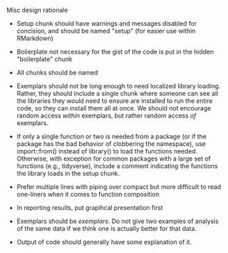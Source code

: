 Misc design rationale

- Setup chunk should have warnings and messages disabled for concision, and should be named "setup" (for easier use within RMarkdown)

- Boilerplate not necessary for the gist of the code is put in the hidden "boilerplate" chunk

- All chunks should be named

- Exemplars should not be long enough to need localized library loading. Rather, they should include a single chunk where someone can see all the libraries they would need to ensure are installed to run the entire code, so they can install them all at once. We should not encourage random access *within* exemplars, but rather random access *of* exemplars.

- If only a single function or two is needed from a package (or if the package has the bad behavior of clobbering the namespace), use import::from() instead of library() to load the functions needed. Otherwise, with exception for common packages with a large set of functions (e.g., tidyverse), include a comment indicating the functions the library loads in the setup chunk.

- Prefer multiple lines with piping over compact but more difficult to read one-liners when it comes to function composition

- In reporting results, put grapihcal presentation first

- Exemplars should be *exemplars*. Do not give two examples of analysis of the same data if we think one is actually better for that data.

- Output of code should generally have some explanation of it. 
